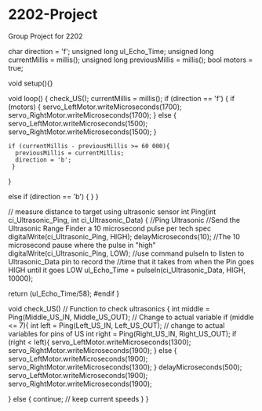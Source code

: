 # 2202-Project
Group Project for 2202

char direction = 'f';
unsigned long ul_Echo_Time;
unsigned long currentMillis = millis();
unsigned long previousMillis = millis();
bool motors = true;

void setup(){}

void loop()
{
  check_US();
  currentMillis = millis();
  if (direction == 'f') {
    if (motors) {
      servo_LeftMotor.writeMicroseconds(1700);
      servo_RightMotor.writeMicroseconds(1700);
    }
    else {
      servo_LeftMotor.writeMicroseconds(1500);
      servo_RightMotor.writeMicroseconds(1500);
    }
    
    
    if (currentMillis - previousMillis >= 60 000){
      previousMillis = currentMillis;
      direction = 'b';
     }
  }
  
  
  else if (direction == 'b') {
  }
}


// measure distance to target using ultrasonic sensor
int Ping(int ci_Ultrasonic_Ping, int ci_Ultrasonic_Data)
{
  //Ping Ultrasonic
  //Send the Ultrasonic Range Finder a 10 microsecond pulse per tech spec
  digitalWrite(ci_Ultrasonic_Ping, HIGH);
  delayMicroseconds(10);  //The 10 microsecond pause where the pulse in "high"
  digitalWrite(ci_Ultrasonic_Ping, LOW);
  //use command pulseIn to listen to Ultrasonic_Data pin to record the
  //time that it takes from when the Pin goes HIGH until it goes LOW
  ul_Echo_Time = pulseIn(ci_Ultrasonic_Data, HIGH, 10000);

  return (ul_Echo_Time/58);
#endif
}

void check_US() // Function to check ultrasonics
{
  int middle = Ping(Middle_US_IN, Middle_US_OUT); // Change to actual variable
  if (middle <= 7){
    int left = Ping(Left_US_IN, Left_US_OUT); // change to actual variables for pins of US
    int right = Ping(Right_US_IN, Right_US_OUT);
    if (right < left){
      servo_LeftMotor.writeMicroseconds(1300);
      servo_RightMotor.writeMicroseconds(1900);
    }
    else {
      servo_LeftMotor.writeMicroseconds(1900);
      servo_RightMotor.writeMicroseconds(1300);
    }
    delayMicroseconds(500);
    servo_LeftMotor.writeMicroseconds(1900);
    servo_RightMotor.writeMicroseconds(1900);
    
  }
  else {
    continue; // keep current speeds
  }
}
